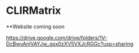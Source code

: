 # CLIRMatrix

**Website coming soon

https://drive.google.com/drive/folders/1V-DcBwvAnlVAYJw_gsx0zXV5VXJcRGGc?usp=sharing
